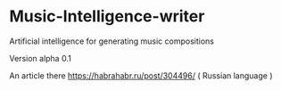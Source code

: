 # Music-Intelligence-writer
Artificial intelligence for generating music compositions

Version alpha 0.1

An article there https://habrahabr.ru/post/304496/ ( Russian language )
